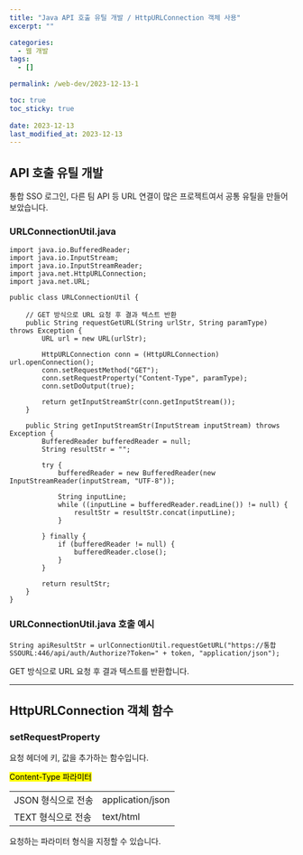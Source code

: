 ```yaml
---
title: "Java API 호출 유틸 개발 / HttpURLConnection 객체 사용"
excerpt: ""

categories:
  - 웹 개발
tags:
  - []

permalink: /web-dev/2023-12-13-1

toc: true
toc_sticky: true
 
date: 2023-12-13
last_modified_at: 2023-12-13
---
```


## API 호출 유틸 개발

통합 SSO 로그인, 다른 팀 API 등 URL 연결이 많은 프로젝트여서 공통 유틸을 만들어보았습니다.

### URLConnectionUtil.java
```
import java.io.BufferedReader;
import java.io.InputStream;
import java.io.InputStreamReader;
import java.net.HttpURLConnection;
import java.net.URL;

public class URLConnectionUtil {

	// GET 방식으로 URL 요청 후 결과 텍스트 반환
	public String requestGetURL(String urlStr, String paramType) throws Exception {
		URL url = new URL(urlStr);
		
		HttpURLConnection conn = (HttpURLConnection) url.openConnection();
		conn.setRequestMethod("GET");
		conn.setRequestProperty("Content-Type", paramType);
		conn.setDoOutput(true);
	
		return getInputStreamStr(conn.getInputStream());
	}

	public String getInputStreamStr(InputStream inputStream) throws Exception {
		BufferedReader bufferedReader = null;
		String resultStr = "";
		
		try {
			bufferedReader = new BufferedReader(new InputStreamReader(inputStream, "UTF-8"));

			String inputLine;
			while ((inputLine = bufferedReader.readLine()) != null) {
				resultStr = resultStr.concat(inputLine);
			}

		} finally {
			if (bufferedReader != null) {
				bufferedReader.close();
			}
		}
		
		return resultStr;
	}
}

```

### URLConnectionUtil.java 호출 예시
```
String apiResultStr = urlConnectionUtil.requestGetURL("https://통합SSOURL:446/api/auth/Authorize?Token=" + token, "application/json");
```
GET 방식으로 URL 요청 후 결과 텍스트를 반환합니다.

---

## HttpURLConnection 객체 함수

### setRequestProperty
요청 헤더에 키, 값을 추가하는 함수입니다.

<mark>Content-Type 파라미터</mark>
<table>
  <tbody>
    <tr>
      <td>JSON 형식으로 전송</td>
      <td>application/json</td>
    </tr>
    <tr>
      <td>TEXT 형식으로 전송</td>
      <td>text/html</td>
    </tr>
  </tbody>
</table>
요청하는 파라미터 형식을 지정할 수 있습니다.